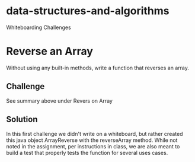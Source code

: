 # data-structures-and-algorithms
Whiteboarding Challenges

# Reverse an Array
Without using any built-in methods, write a function that reverses an array.

## Challenge
See summary above under Revers on Array

## Solution
In this first challenge we didn't write on a whiteboard, but rather created this java object ArrayReverse with the reverseArray method.
While not noted in the assignment, per instructions in class, we are also meant to build a test that properly tests the function for several uses cases.

